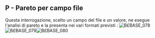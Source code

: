 ## P - Pareto per campo file
Questa interrogazione, scelto un campo del file e un valore, ne esegue l'analisi di pareto e la presenta nei vari formati previsti : 
![B£BASE_078](https://doc.smeup.com/immagini/MBDOC_SCH-OJFILE_P/BXBASE_078.png)![B£BASE_079](https://doc.smeup.com/immagini/MBDOC_SCH-OJFILE_P/BXBASE_079.png)![B£BASE_080](https://doc.smeup.com/immagini/MBDOC_SCH-OJFILE_P/BXBASE_080.png)